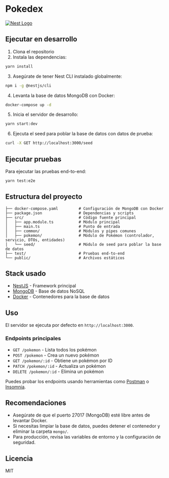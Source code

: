 # Pokedex

[![Nest Logo](https://nestjs.com/img/logo-small.svg)](http://nestjs.com/)

## Ejecutar en desarrollo

1. Clona el repositorio
2. Instala las dependencias:

```bash
yarn install
```

3. Asegúrate de tener Nest CLI instalado globalmente:

```bash
npm i -g @nestjs/cli
```

4. Levanta la base de datos MongoDB con Docker:

```bash
docker-compose up -d
```

5. Inicia el servidor de desarrollo:

```bash
yarn start:dev
```

6. Ejecuta el seed para poblar la base de datos con datos de prueba:

```bash
curl -X GET http://localhost:3000/seed
```

## Ejecutar pruebas

Para ejecutar las pruebas end-to-end:

```bash
yarn test:e2e
```

## Estructura del proyecto

```
├── docker-compose.yaml         # Configuración de MongoDB con Docker
├── package.json                # Dependencias y scripts
├── src/                        # Código fuente principal
│   ├── app.module.ts           # Módulo principal
│   ├── main.ts                 # Punto de entrada
│   ├── common/                 # Módulos y pipes comunes
│   ├── pokemon/                # Módulo de Pokémon (controlador, servicio, DTOs, entidades)
│   └── seed/                   # Módulo de seed para poblar la base de datos
├── test/                       # Pruebas end-to-end
└── public/                     # Archivos estáticos
```

## Stack usado
* [NestJS](https://nestjs.com/) - Framework principal
* [MongoDB](https://www.mongodb.com/) - Base de datos NoSQL
* [Docker](https://www.docker.com/) - Contenedores para la base de datos

## Uso

El servidor se ejecuta por defecto en `http://localhost:3000`.

### Endpoints principales
- `GET /pokemon` - Lista todos los pokémon
- `POST /pokemon` - Crea un nuevo pokémon
- `GET /pokemon/:id` - Obtiene un pokémon por ID
- `PATCH /pokemon/:id` - Actualiza un pokémon
- `DELETE /pokemon/:id` - Elimina un pokémon

Puedes probar los endpoints usando herramientas como [Postman](https://www.postman.com/) o [Insomnia](https://insomnia.rest/).

## Recomendaciones
- Asegúrate de que el puerto 27017 (MongoDB) esté libre antes de levantar Docker.
- Si necesitas limpiar la base de datos, puedes detener el contenedor y eliminar la carpeta `mongo/`.
- Para producción, revisa las variables de entorno y la configuración de seguridad.

## Licencia

MIT